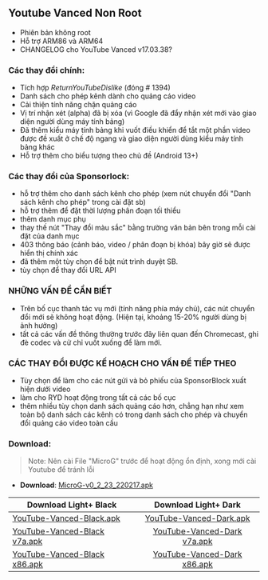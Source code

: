 ## Youtube Vanced Non Root
- Phiên bản không root 
- Hỗ trợ ARM86 và ARM64
- CHANGELOG cho YouTube Vanced v17.03.38?

### Các thay đổi chính:
-  Tích hợp _ReturnYouTubeDislike_ (đóng # 1394)
- Danh sách cho phép kênh dành cho quảng cáo video
- Cải thiện tính năng chặn quảng cáo
- Vị trí nhận xét (alpha) đã bị xóa (vì Google đã đẩy nhận xét mới vào giao diện người dùng máy tính bảng)
- Đã thêm kiểu máy tính bảng khi vuốt điều khiển để tắt một phần video được đề xuất ở chế độ ngang và giao diện người dùng kiểu máy tính bảng khác
- Hỗ trợ thêm cho biểu tượng theo chủ đề (Android 13+)

### Các thay đổi của Sponsorlock:
- hỗ trợ thêm cho danh sách kênh cho phép (xem nút chuyển đổi "Danh sách kênh cho phép" trong cài đặt sb)
- hỗ trợ thêm để đặt thời lượng phân đoạn tối thiểu
- thêm danh mục phụ
- thay thế nút "Thay đổi màu sắc" bằng trường văn bản bên trong mỗi cài đặt của danh mục
- 403 thông báo (cảnh báo, video / phân đoạn bị khóa) bây giờ sẽ được hiển thị chính xác
- đã thêm một tùy chọn để bật nút trình duyệt SB.
- tùy chọn để thay đổi URL API

### NHỮNG VẤN ĐỀ CẦN BIẾT
- Trên bố cục thanh tác vụ mới (tính năng phía máy chủ), các nút chuyển đổi mới sẽ không hoạt động.
(Hiện tại, khoảng 15-20% người dùng bị ảnh hưởng)
- tất cả các vấn đề thông thường trước đây liên quan đến Chromecast, ghi đè codec và cử chỉ vuốt xuống để làm mới.

### CÁC THAY ĐỔI ĐƯỢC KẾ HOẠCH CHO VẤN ĐỀ TIẾP THEO
- Tùy chọn để làm cho các nút gửi và bỏ phiếu của SponsorBlock xuất hiện dưới video
- làm cho RYD hoạt động trong tất cả các bố cục
- thêm nhiều tùy chọn danh sách quảng cáo hơn, chẳng hạn như xem toàn bộ danh sách các kênh có trong danh sách cho phép và chuyển đổi quảng cáo video toàn cầu
### Download:
> Note: Nên cài File "MicroG" trước để hoạt động ổn định, xong mới cài Youtube để tránh lỗi
- **Download**: [MicroG-v0_2_23_220217.apk](https://github.com/dieenx/Youtube/releases/download/17%2F02%2F2022/MicroG-v0_2_23_220217.apk)

| Download Light+ Black  | Download Light+ Dark |
| ------------- |:-------------:|
| [YouTube-Vanced-Black.apk](https://github.com/dieenx/Youtube-Vanced/releases/download/Youtube/YouTube-Vanced-Black-17_03_38.apk)      |                                     [YouTube-Vanced-Dark.apk](https://github.com/dieenx/Youtube-Vanced/releases/download/Youtube/YouTube-Vanced-Dark-17_03_38.apk)     |
| [YouTube-Vanced-Black v7a.apk](https://github.com/dieenx/Youtube-Vanced/releases/download/Youtube/YouTube-Vanced-Black-17_03_38-v7a.apk)      |                  [YouTube-Vanced-Dark v7a.apk](https://github.com/dieenx/Youtube-Vanced/releases/download/Youtube/YouTube-Vanced-Dark-17_03_38--v7a.apk)     |
| [YouTube-Vanced-Black x86.apk](https://github.com/dieenx/Youtube-Vanced/releases/download/Youtube/YouTube-Vanced-Black-17_03_38-x86.apk)      |                  [YouTube-Vanced-Dark x86.apk](https://github.com/dieenx/Youtube-Vanced/releases/download/Youtube/YouTube-Vanced-Dark-17_03_38-x86.apk)     |
    
